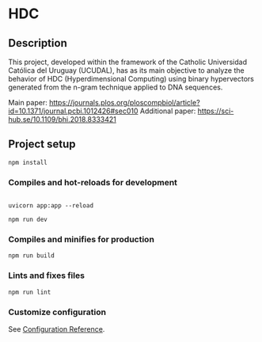 # HDC

## Description

This project, developed within the framework of the Catholic Universidad Católica del Uruguay (UCUDAL), has as its main objective to analyze the behavior of HDC (Hyperdimensional Computing) using binary hypervectors generated from the n-gram technique applied to DNA sequences.

Main paper: https://journals.plos.org/ploscompbiol/article?id=10.1371/journal.pcbi.1012426#sec010
Additional paper: https://sci-hub.se/10.1109/bhi.2018.8333421

## Project setup

```
npm install
```

### Compiles and hot-reloads for development

```

uvicorn app:app --reload

npm run dev
```

### Compiles and minifies for production

```
npm run build
```

### Lints and fixes files

```
npm run lint
```

### Customize configuration

See [Configuration Reference](https://cli.vuejs.org/config/).
